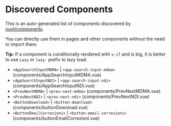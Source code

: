 # Discovered Components

This is an auto-generated list of components discovered by [nuxt/components](https://github.com/nuxt/components).

You can directly use them in pages and other components without the need to import them.

**Tip:** If a component is conditionally rendered with `v-if` and is big, it is better to use `Lazy` or `lazy-` prefix to lazy load.

- `<AppSearchInputMDMA>` | `<app-search-input-mdma>` (components/AppSearchInputMDMA.vue)
- `<AppSearchInputNDI>` | `<app-search-input-ndi>` (components/AppSearchInputNDI.vue)
- `<PrevNextMDMA>` | `<prev-next-mdma>` (components/PrevNextMDMA.vue)
- `<PrevNextNDI>` | `<prev-next-ndi>` (components/PrevNextNDI.vue)
- `<ButtonDownload>` | `<button-download>` (components/buttonDownload.vue)
- `<ButtonEmailCorrezioni>` | `<button-email-correzioni>` (components/buttonEmailCorrezioni.vue)
